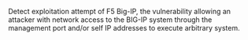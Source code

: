 Detect exploitation attempt of F5 Big-IP, the vulnerability allowing an attacker with network access to the BIG-IP system through the management port and/or self IP addresses to execute arbitrary system.

